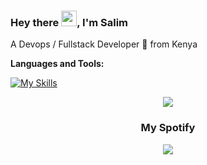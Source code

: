 ### Hey there <img src="https://media.giphy.com/media/hvRJCLFzcasrR4ia7z/giphy.gif" width="25px">, I'm Salim

A Devops / Fullstack Developer 🚀 from Kenya

**Languages and Tools:**


[![My Skills](https://skillicons.dev/icons?i=aws,azure,docker,terraform,jenkins,kubernetes,mysql,react,nextjs,django,ruby,postgres,tailwind,javascript&perline=7)](https://skillicons.dev)

<div align=center >
<img src="https://readme-typing-svg.herokuapp.com?font=Pacifico&size=25&color=FFFFFF&center=true&lines=Hey+👋%2C+I'm+Salim+Mwatsefu.;DevOps+Engineer+/+Full+Stack+Dev;."
/>
  
### My Spotify
<p>
  <a href="https://spotify-github-profile.kittinanx.com/api/view?uid=tkodyqapd40c3d0tfoadra67i&redirect=true">
    <img src="https://spotify-github-profile.kittinanx.com/api/view?tkodyqapd40c3d0tfoadra67i&cover_image=true&theme=novatorem&bar_color=53b14f&bar_color_cover=false"/>
  </a>
  </p>
  </div>
